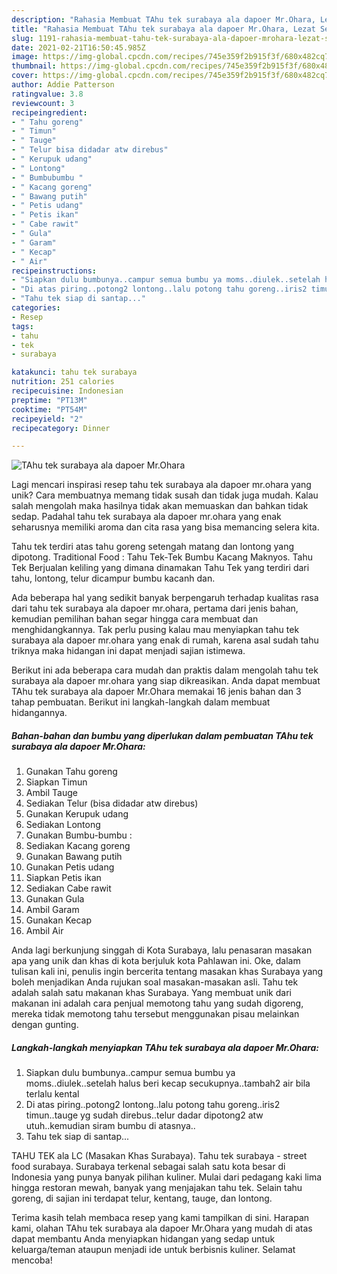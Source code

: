 ```yaml
---
description: "Rahasia Membuat TAhu tek surabaya ala dapoer Mr.Ohara, Lezat Sekali"
title: "Rahasia Membuat TAhu tek surabaya ala dapoer Mr.Ohara, Lezat Sekali"
slug: 1191-rahasia-membuat-tahu-tek-surabaya-ala-dapoer-mrohara-lezat-sekali
date: 2021-02-21T16:50:45.985Z
image: https://img-global.cpcdn.com/recipes/745e359f2b915f3f/680x482cq70/tahu-tek-surabaya-ala-dapoer-mrohara-foto-resep-utama.jpg
thumbnail: https://img-global.cpcdn.com/recipes/745e359f2b915f3f/680x482cq70/tahu-tek-surabaya-ala-dapoer-mrohara-foto-resep-utama.jpg
cover: https://img-global.cpcdn.com/recipes/745e359f2b915f3f/680x482cq70/tahu-tek-surabaya-ala-dapoer-mrohara-foto-resep-utama.jpg
author: Addie Patterson
ratingvalue: 3.8
reviewcount: 3
recipeingredient:
- " Tahu goreng"
- " Timun"
- " Tauge"
- " Telur bisa didadar atw direbus"
- " Kerupuk udang"
- " Lontong"
- " Bumbubumbu "
- " Kacang goreng"
- " Bawang putih"
- " Petis udang"
- " Petis ikan"
- " Cabe rawit"
- " Gula"
- " Garam"
- " Kecap"
- " Air"
recipeinstructions:
- "Siapkan dulu bumbunya..campur semua bumbu ya moms..diulek..setelah halus beri kecap secukupnya..tambah2 air bila terlalu kental"
- "Di atas piring..potong2 lontong..lalu potong tahu goreng..iris2 timun..tauge yg sudah direbus..telur dadar dipotong2 atw utuh..kemudian siram bumbu di atasnya.."
- "Tahu tek siap di santap..."
categories:
- Resep
tags:
- tahu
- tek
- surabaya

katakunci: tahu tek surabaya 
nutrition: 251 calories
recipecuisine: Indonesian
preptime: "PT13M"
cooktime: "PT54M"
recipeyield: "2"
recipecategory: Dinner

---
```



![TAhu tek surabaya ala dapoer Mr.Ohara](https://img-global.cpcdn.com/recipes/745e359f2b915f3f/680x482cq70/tahu-tek-surabaya-ala-dapoer-mrohara-foto-resep-utama.jpg)

Lagi mencari inspirasi resep tahu tek surabaya ala dapoer mr.ohara yang unik? Cara membuatnya memang tidak susah dan tidak juga mudah. Kalau salah mengolah maka hasilnya tidak akan memuaskan dan bahkan tidak sedap. Padahal tahu tek surabaya ala dapoer mr.ohara yang enak seharusnya memiliki aroma dan cita rasa yang bisa memancing selera kita.

Tahu tek terdiri atas tahu goreng setengah matang dan lontong yang dipotong. Traditional Food : Tahu Tek-Tek Bumbu Kacang Maknyos. Tahu Tek Berjualan keliling yang dimana dinamakan Tahu Tek yang terdiri dari tahu, lontong, telur dicampur bumbu kacanh dan.

Ada beberapa hal yang sedikit banyak berpengaruh terhadap kualitas rasa dari tahu tek surabaya ala dapoer mr.ohara, pertama dari jenis bahan, kemudian pemilihan bahan segar hingga cara membuat dan menghidangkannya. Tak perlu pusing kalau mau menyiapkan tahu tek surabaya ala dapoer mr.ohara yang enak di rumah, karena asal sudah tahu triknya maka hidangan ini dapat menjadi sajian istimewa.


Berikut ini ada beberapa cara mudah dan praktis dalam mengolah tahu tek surabaya ala dapoer mr.ohara yang siap dikreasikan. Anda dapat membuat TAhu tek surabaya ala dapoer Mr.Ohara memakai 16 jenis bahan dan 3 tahap pembuatan. Berikut ini langkah-langkah dalam membuat hidangannya.

<!--inarticleads1-->

##### Bahan-bahan dan bumbu yang diperlukan dalam pembuatan TAhu tek surabaya ala dapoer Mr.Ohara:

1. Gunakan  Tahu goreng
1. Siapkan  Timun
1. Ambil  Tauge
1. Sediakan  Telur (bisa didadar atw direbus)
1. Gunakan  Kerupuk udang
1. Sediakan  Lontong
1. Gunakan  Bumbu-bumbu :
1. Sediakan  Kacang goreng
1. Gunakan  Bawang putih
1. Gunakan  Petis udang
1. Siapkan  Petis ikan
1. Sediakan  Cabe rawit
1. Gunakan  Gula
1. Ambil  Garam
1. Gunakan  Kecap
1. Ambil  Air


Anda lagi berkunjung singgah di Kota Surabaya, lalu penasaran masakan apa yang unik dan khas di kota berjuluk kota Pahlawan ini. Oke, dalam tulisan kali ini, penulis ingin bercerita tentang masakan khas Surabaya yang boleh menjadikan Anda rujukan soal masakan-masakan asli. Tahu tek adalah salah satu makanan khas Surabaya. Yang membuat unik dari makanan ini adalah cara penjual memotong tahu yang sudah digoreng, mereka tidak memotong tahu tersebut menggunakan pisau melainkan dengan gunting. 

<!--inarticleads2-->

##### Langkah-langkah menyiapkan TAhu tek surabaya ala dapoer Mr.Ohara:

1. Siapkan dulu bumbunya..campur semua bumbu ya moms..diulek..setelah halus beri kecap secukupnya..tambah2 air bila terlalu kental
1. Di atas piring..potong2 lontong..lalu potong tahu goreng..iris2 timun..tauge yg sudah direbus..telur dadar dipotong2 atw utuh..kemudian siram bumbu di atasnya..
1. Tahu tek siap di santap...


TAHU TEK ala LC (Masakan Khas Surabaya). Tahu tek surabaya - street food surabaya. Surabaya terkenal sebagai salah satu kota besar di Indonesia yang punya banyak pilihan kuliner. Mulai dari pedagang kaki lima hingga restoran mewah, banyak yang menjajakan tahu tek. Selain tahu goreng, di sajian ini terdapat telur, kentang, tauge, dan lontong. 

Terima kasih telah membaca resep yang kami tampilkan di sini. Harapan kami, olahan TAhu tek surabaya ala dapoer Mr.Ohara yang mudah di atas dapat membantu Anda menyiapkan hidangan yang sedap untuk keluarga/teman ataupun menjadi ide untuk berbisnis kuliner. Selamat mencoba!
